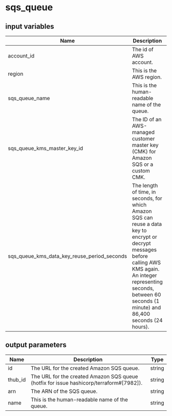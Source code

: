 # sqs_queue

## input variables

| Name | Description | Type | Default | Required |
|------|-------------|:----:|:-----:|:-----:|
|account_id|The id of AWS account.|string||Yes|
|region|This is the AWS region.|string|us-east-1|Yes|
|sqs_queue_name|This is the human-readable name of the queue.|string|{{ name }}|No|
|sqs_queue_kms_master_key_id|The ID of an AWS-managed customer master key (CMK) for Amazon SQS or a custom CMK.|string|alias/aws/sqs|No|
|sqs_queue_kms_data_key_reuse_period_seconds|The length of time, in seconds, for which Amazon SQS can reuse a data key to encrypt or decrypt messages before calling AWS KMS again. An integer representing seconds, between 60 seconds (1 minute) and 86,400 seconds (24 hours).|string|300|No|

## output parameters

| Name | Description | Type |
|------|-------------|:----:|
|id|The URL for the created Amazon SQS queue.|string|
|thub_id|The URL for the created Amazon SQS queue (hotfix for issue hashicorp/terraform#[7982]).|string|
|arn|The ARN of the SQS queue.|string|
|name|This is the human-readable name of the queue.|string|
